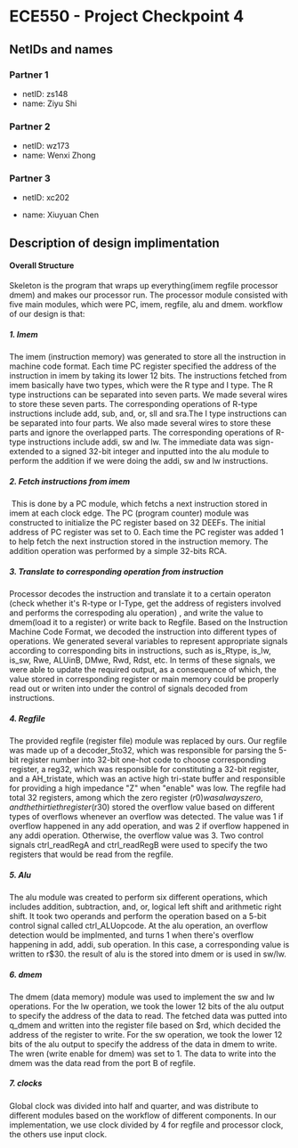 # ECE550 - Project Checkpoint 4

## NetIDs and names

### Partner 1

- netID: zs148
- name: Ziyu Shi

### Partner 2

- netID: wz173
- name: Wenxi Zhong

### Partner 3

- netID: xc202

- name: Xiuyuan Chen

  

## Description of design implimentation

#### Overall Structure

Skeleton is the program that wraps up everything(imem regfile processor dmem) and makes our processor run.  The processor module consisted with five main modules, which were PC, imem, regfile, alu and dmem. workflow of our design is that: 



##### 1. Imem 

The imem (instruction memory) was generated to store all the instruction in machine code format. Each time PC register specified the address of the instruction in imem by taking its lower 12 bits. The instructions fetched from imem basically have two types, which were the R type and I type. The R type instructions can be separated into seven parts. We made several wires to store these seven parts. The corresponding operations of R-type instructions include add, sub, and, or, sll and sra.The I type instructions can be separated into four parts. We also made several wires to store these parts and ignore the overlapped parts. The corresponding operations of R-type instructions include addi, sw and lw. The immediate data was sign-extended to a signed 32-bit integer and inputted into the alu module to perform the addition if we were doing the addi, sw and lw instructions.



##### 2. Fetch instructions from imem

​	This is done by a PC module, which fetchs a next instruction stored in imem at each clock edge. The PC (program counter) module was constructed to initialize the PC register based on 32 DEEFs. The initial address of PC register was set to 0. Each time the PC register was added 1 to help fetch the next instruction stored in the instruction memory. The addition operation was performed by a simple 32-bits RCA.



##### 3. Translate to corresponding operation from instruction

Processor decodes the instruction and translate it to a certain operaton (check whether it's R-type or I-Type, get the address of registers involved and performs the correspoding alu operation) , and write the value to dmem(load it to a register) or write back to Regfile. Based on the Instruction Machine Code Format, we decoded the instruction into different types of operations. We generated several variables to represent appropriate signals according to corresponding bits in instructions, such as is_Rtype, is_lw, is_sw, Rwe, ALUinB, DMwe, Rwd, Rdst, etc. In terms of these signals, we were able to update the required output, as a consequence of which, the value stored in corresponding register or main memory could be properly read out or writen into under the control of signals decoded from instructions.



##### 4. Regfile 

The provided regfile (register file) module was replaced by ours. Our regfile was made up of a decoder_5to32, which was responsible for parsing the 5-bit register number into 32-bit one-hot code to choose corresponding register, a reg32, which was responsible for constituting a 32-bit register, and a AH_tristate, which was an active high tri-state buffer and responsible for providing a high impedance "Z" when "enable" was low. The regfile had total 32 registers, among which the zero register ($r0) was always zero, and the thirtieth register ($r30) stored the overflow value based on different types of overflows whenever an overflow was detected. The value was 1 if overflow happened in any add operation, and was 2 if overflow happened in any addi operation. Otherwise, the overflow value was 3. Two control signals ctrl_readRegA and ctrl_readRegB were used to specify the two registers that would be read from the regfile.



##### 5. Alu

The alu module was created to perform six different operations, which includes addition, subtraction, and, or, logical left shift and arithmetic right shift. It took two operands and perform the operation based on a 5-bit control signal called ctrl_ALUopcode. At the alu operation, an overflow detection would be implmented, and turns 1 when there's overflow happening in add, addi, sub operation. In this case, a corresponding value is written to r$30. the result of alu is the stored into dmem or is used in sw/lw.



##### 6. dmem

The dmem (data memory) module was used to implement the sw and lw operations. For the lw operation, we took the lower 12 bits of the alu output to specify the address of the data to read. The fetched data was putted into q_dmem and written into the register file based on $rd, which decided the address of the register to write. For the sw operation, we took the lower 12 bits of the alu output to specify the address of the data in dmem to write. The wren (write enable for dmem) was set to 1. The data to write into the dmem was the data read from the port B of regfile.



##### 7. clocks

Global clock was divided into half and quarter, and was distribute to different modules based on the workflow of different components. In our implementation, we use clock divided by 4 for regfile and processor clock, the others use input clock.
